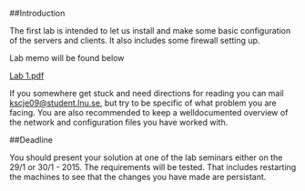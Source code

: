 ##Introduction

The first lab is intended to let us install and make some basic configuration of the servers and clients. It also includes some firewall setting up.

Lab memo will be found below

[Lab 1.pdf](https://github.com/1DV020/labs/raw/master/Lab%201/Lab_1.pdf)

If you somewhere get stuck and need directions for reading you can mail kscje09@student.lnu.se, but try to be specific of what problem you are facing. You are also recommended to keep a welldocumented overview of the network and configuration files you have worked with.

##Deadline

You should present your solution at one of the lab seminars either on the 29/1 or 30/1 - 2015. The requirements will be tested. That includes restarting the machines to see that the changes you have made are persistant.
